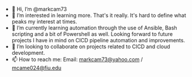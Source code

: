 - 👋 Hi, I’m @markcam73
- 👀 I’m interested in learning more. That's it really. It's hard to define what peaks my interest at times.
- 🌱 I’m currently learning automation through the use of Ansible, Bash scripting and a bit of Powershell as well. 
    Looking forward to future projects I have in mind on CICD pipeline automation and improvements. 
- 💞️ I’m looking to collaborate on projects related to CICD and cloud development.
- 📫 How to reach me:
    Email: markcam73@yahoo.com / mcame024@fiu.edu

<!---
markcam73/markcam73 is a ✨ special ✨ repository because its `README.md` (this file) appears on your GitHub profile.
You can click the Preview link to take a look at your changes.
--->
